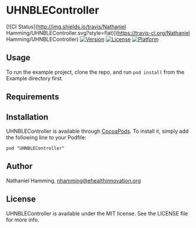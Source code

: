 # UHNBLEController

[![CI Status](http://img.shields.io/travis/Nathaniel Hamming/UHNBLEController.svg?style=flat)](https://travis-ci.org/Nathaniel Hamming/UHNBLEController)
[![Version](https://img.shields.io/cocoapods/v/UHNBLEController.svg?style=flat)](http://cocoadocs.org/docsets/UHNBLEController)
[![License](https://img.shields.io/cocoapods/l/UHNBLEController.svg?style=flat)](http://cocoadocs.org/docsets/UHNBLEController)
[![Platform](https://img.shields.io/cocoapods/p/UHNBLEController.svg?style=flat)](http://cocoadocs.org/docsets/UHNBLEController)

## Usage

To run the example project, clone the repo, and run `pod install` from the Example directory first.

## Requirements

## Installation

UHNBLEController is available through [CocoaPods](http://cocoapods.org). To install
it, simply add the following line to your Podfile:

    pod "UHNBLEController"

## Author

Nathaniel Hamming, nhamming@ehealthinnovation.org

## License

UHNBLEController is available under the MIT license. See the LICENSE file for more info.

